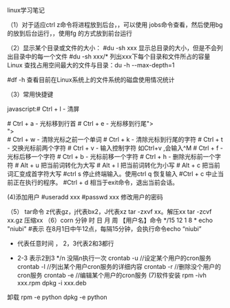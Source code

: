 linux学习笔记

（1）对于适应ctrl z命令将进程放到后台，，可以使用 jobs命令查看，然后使用bg <job id>的放到后台运行，，使用fg <job id>的方式放到前台运行
  
（2）显示某个目录或文件的大小：
#du -sh xxx  显示总目录的大小，但是不会列出目录中的每一个文件
#du -sh xxx/*  列出xxx下每个目录和文件所占的容量
Linux 查找占用空间最大的文件与目录：du -h --max-depth=1

#df -h 查看目前在Linux系统上的文件系统的磁盘使用情况统计

（3）常用快捷键
<p>javascript:# Ctrl + l - 清屏</p>
# Ctrl + a - 光标移到行首
# Ctrl + e - 光标移到行尾"><div title="\\\"2356<svg>"></div>
# Ctrl + w - 清除光标之前一个单词
# Ctrl + k - 清除光标到行尾的字符
# Ctrl + t - 交换光标前两个字符
# Ctrl + v - 输入控制字符 如Ctrl+v ,会输入^M
# Ctrl + f - 光标后移一个字符
# Ctrl + b - 光标前移一个字符
# Ctrl + h - 删除光标前一个字符
# Alt + u  把当前词转化为大写
# Alt + l  把当前词转化为小写
# Alt + c  把当前词汇变成首字符大写
#ctrl s 停止终端输入。使用ctrl q 恢复输入
#Ctrl + c 中止当前正在执行的程序。
#Ctrl + d 相当于exit命令，退出当前会话。

(4)添加用户 
#useradd xxx
#passwd xxx 修改用户的密码

（5） tar命令
z代表gz，j代表bx2，J代表xz
tar -zxvf xx。解压xx
tar -zcvf xx.gz	 压缩xx
（6）corn
分钟 时 日 月 周 【用户名】命令
*/15 12 1 8 * echo "niubi"  #表示 在8月1日中午12点，每隔15分钟，会执行命令echo “niubi”
*   代表任意时间
，   2，3代表2和3都行
-    2-3 表示2到3
*/n  没隔n执行一次
crontab -u //设定某个用户的cron服务
crontab -l //列出某个用户cron服务的详细内容
crontab -r //删除没个用户的cron服务
crontab -e //编辑某个用户的cron服务
(7)软件安装 
rpm -ivh xxx.rpm
dpkg -i xxx.deb

卸载 
rpm -e  python 
dpkg -e python
  
